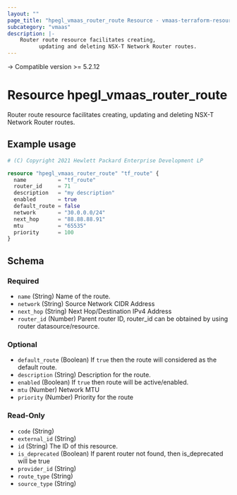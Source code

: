 ```yaml
---
layout: ""
page_title: "hpegl_vmaas_router_route Resource - vmaas-terraform-resources"
subcategory: "vmaas"
description: |-
    Router route resource facilitates creating,
          updating and deleting NSX-T Network Router routes.
---
```


-> Compatible version >= 5.2.12

# Resource hpegl_vmaas_router_route

Router route resource facilitates creating,
		updating and deleting NSX-T Network Router routes.


## Example usage

```terraform
# (C) Copyright 2021 Hewlett Packard Enterprise Development LP

resource "hpegl_vmaas_router_route" "tf_route" {
  name          = "tf_route"
  router_id     = 71
  description   = "my description"
  enabled       = true
  default_route = false
  network       = "30.0.0.0/24"
  next_hop      = "88.88.88.91"
  mtu           = "65535"
  priority      = 100
}
```


<!-- schema generated by tfplugindocs -->
## Schema

### Required

- `name` (String) Name of the route.
- `network` (String) Source Network CIDR Address
- `next_hop` (String) Next Hop/Destination IPv4 Address
- `router_id` (Number) Parent router ID, router_id can be obtained by using router datasource/resource.

### Optional

- `default_route` (Boolean) If `true` then the route will considered as the default route.
- `description` (String) Description for the route.
- `enabled` (Boolean) If `true` then route will be active/enabled.
- `mtu` (Number) Network MTU
- `priority` (Number) Priority for the route

### Read-Only

- `code` (String)
- `external_id` (String)
- `id` (String) The ID of this resource.
- `is_deprecated` (Boolean) If parent router not found, then is_deprecated will be true
- `provider_id` (String)
- `route_type` (String)
- `source_type` (String)
